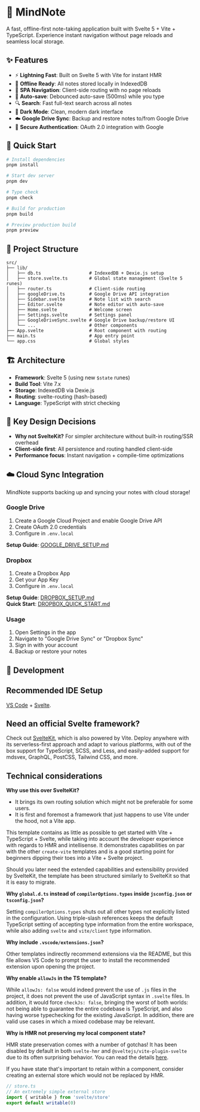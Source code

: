 # 📝 MindNote

A fast, offline-first note-taking application built with Svelte 5 + Vite + TypeScript. Experience instant navigation without page reloads and seamless local storage.

## ✨ Features

- ⚡ **Lightning Fast**: Built on Svelte 5 with Vite for instant HMR
- 📱 **Offline Ready**: All notes stored locally in IndexedDB
- 🚀 **SPA Navigation**: Client-side routing with no page reloads
- 💾 **Auto-save**: Debounced auto-save (500ms) while you type
- 🔍 **Search**: Fast full-text search across all notes
- 🎨 **Dark Mode**: Clean, modern dark interface
- ☁️ **Google Drive Sync**: Backup and restore notes to/from Google Drive
- 🔐 **Secure Authentication**: OAuth 2.0 integration with Google

## 🚀 Quick Start

```bash
# Install dependencies
pnpm install

# Start dev server
pnpm dev

# Type check
pnpm check

# Build for production
pnpm build

# Preview production build
pnpm preview
```

## 📁 Project Structure

```
src/
├── lib/
│   ├── db.ts                  # IndexedDB + Dexie.js setup
│   ├── store.svelte.ts        # Global state management (Svelte 5 runes)
│   ├── router.ts              # Client-side routing
│   ├── googleDrive.ts         # Google Drive API integration
│   ├── Sidebar.svelte         # Note list with search
│   ├── Editor.svelte          # Note editor with auto-save
│   ├── Home.svelte            # Welcome screen
│   ├── Settings.svelte        # Settings panel
│   ├── GoogleDriveSync.svelte # Google Drive backup/restore UI
│   └── ...                    # Other components
├── App.svelte                 # Root component with routing
├── main.ts                    # App entry point
└── app.css                    # Global styles
```

## 🏗️ Architecture

- **Framework**: Svelte 5 (using new `$state` runes)
- **Build Tool**: Vite 7.x
- **Storage**: IndexedDB via Dexie.js
- **Routing**: svelte-routing (hash-based)
- **Language**: TypeScript with strict checking

## 🎯 Key Design Decisions

- **Why not SvelteKit?** For simpler architecture without built-in routing/SSR overhead
- **Client-side first**: All persistence and routing handled client-side
- **Performance focus**: Instant navigation + compile-time optimizations

## ☁️ Cloud Sync Integration

MindNote supports backing up and syncing your notes with cloud storage!

### Google Drive

1. Create a Google Cloud Project and enable Google Drive API
2. Create OAuth 2.0 credentials
3. Configure in `.env.local`

**Setup Guide**: [GOOGLE_DRIVE_SETUP.md](./GOOGLE_DRIVE_SETUP.md)

### Dropbox

1. Create a Dropbox App
2. Get your App Key
3. Configure in `.env.local`

**Setup Guide**: [DROPBOX_SETUP.md](./DROPBOX_SETUP.md)  
**Quick Start**: [DROPBOX_QUICK_START.md](./DROPBOX_QUICK_START.md)

### Usage

1. Open Settings in the app
2. Navigate to "Google Drive Sync" or "Dropbox Sync"
3. Sign in with your account
4. Backup or restore your notes

## 📖 Development

## Recommended IDE Setup

[VS Code](https://code.visualstudio.com/) + [Svelte](https://marketplace.visualstudio.com/items?itemName=svelte.svelte-vscode).

## Need an official Svelte framework?

Check out [SvelteKit](https://github.com/sveltejs/kit#readme), which is also powered by Vite. Deploy anywhere with its serverless-first approach and adapt to various platforms, with out of the box support for TypeScript, SCSS, and Less, and easily-added support for mdsvex, GraphQL, PostCSS, Tailwind CSS, and more.

## Technical considerations

**Why use this over SvelteKit?**

- It brings its own routing solution which might not be preferable for some users.
- It is first and foremost a framework that just happens to use Vite under the hood, not a Vite app.

This template contains as little as possible to get started with Vite + TypeScript + Svelte, while taking into account the developer experience with regards to HMR and intellisense. It demonstrates capabilities on par with the other `create-vite` templates and is a good starting point for beginners dipping their toes into a Vite + Svelte project.

Should you later need the extended capabilities and extensibility provided by SvelteKit, the template has been structured similarly to SvelteKit so that it is easy to migrate.

**Why `global.d.ts` instead of `compilerOptions.types` inside `jsconfig.json` or `tsconfig.json`?**

Setting `compilerOptions.types` shuts out all other types not explicitly listed in the configuration. Using triple-slash references keeps the default TypeScript setting of accepting type information from the entire workspace, while also adding `svelte` and `vite/client` type information.

**Why include `.vscode/extensions.json`?**

Other templates indirectly recommend extensions via the README, but this file allows VS Code to prompt the user to install the recommended extension upon opening the project.

**Why enable `allowJs` in the TS template?**

While `allowJs: false` would indeed prevent the use of `.js` files in the project, it does not prevent the use of JavaScript syntax in `.svelte` files. In addition, it would force `checkJs: false`, bringing the worst of both worlds: not being able to guarantee the entire codebase is TypeScript, and also having worse typechecking for the existing JavaScript. In addition, there are valid use cases in which a mixed codebase may be relevant.

**Why is HMR not preserving my local component state?**

HMR state preservation comes with a number of gotchas! It has been disabled by default in both `svelte-hmr` and `@sveltejs/vite-plugin-svelte` due to its often surprising behavior. You can read the details [here](https://github.com/rixo/svelte-hmr#svelte-hmr).

If you have state that's important to retain within a component, consider creating an external store which would not be replaced by HMR.

```ts
// store.ts
// An extremely simple external store
import { writable } from 'svelte/store'
export default writable(0)
```
